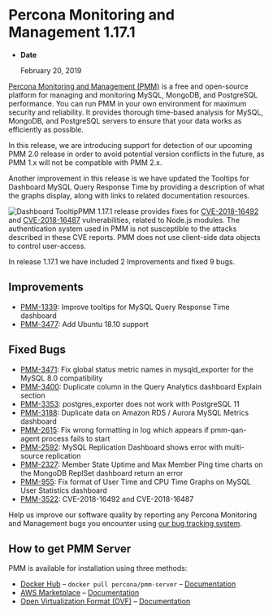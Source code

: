 # Percona Monitoring and Management 1.17.1

* **Date**

    February 20, 2019

[Percona Monitoring and Management (PMM)](../) is a free and open-source platform for managing and monitoring MySQL, MongoDB, and PostgreSQL performance. You can run PMM in your own environment for maximum security and reliability. It provides thorough time-based analysis for MySQL, MongoDB, and PostgreSQL servers to ensure that your data works as efficiently as possible.

In this release, we are introducing support for detection of our upcoming PMM 2.0 release in order to avoid potential version conflicts in the future, as PMM 1.x will not be compatible with PMM 2.x.

Another improvement in this release is we have updated the Tooltips for Dashboard MySQL Query Response Time by providing a description of what the graphs display, along with links to related documentation resources.

<img src="https://www.percona.com/blog/wp-content/uploads/2019/02/GIFMaker.org_tCQcQD.gif" alt="Dashboard Tooltip">PMM 1.17.1 release provides fixes for [CVE-2018-16492](https://nvd.nist.gov/vuln/detail/CVE-2018-16492) and [CVE-2018-16487](https://nvd.nist.gov/vuln/detail/CVE-2018-16487) vulnerabilities, related to Node.js modules. The authentication system used in PMM is not susceptible to the attacks described in these CVE reports. PMM does not use client-side data objects to control user-access.

In release 1.17.1 we have included 2 Improvements and fixed 9 bugs.

## Improvements

* [PMM-1339](https://jira.percona.com/browse/PMM-1339): Improve tooltips for MySQL Query Response Time dashboard
* [PMM-3477](https://jira.percona.com/browse/PMM-3477): Add Ubuntu 18.10 support

## Fixed Bugs

* [PMM-3471](https://jira.percona.com/browse/PMM-3471): Fix global status metric names in mysqld_exporter for the MySQL 8.0 compatibility
* [PMM-3400](https://jira.percona.com/browse/PMM-3400): Duplicate column in the Query Analytics dashboard Explain section
* [PMM-3353](https://jira.percona.com/browse/PMM-3353): postgres_exporter does not work with PostgreSQL 11
* [PMM-3188](https://jira.percona.com/browse/PMM-3188): Duplicate data on Amazon RDS / Aurora MySQL Metrics dashboard
* [PMM-2615](https://jira.percona.com/browse/PMM-2615): Fix wrong formatting in log which appears if pmm-qan-agent process fails to start
* [PMM-2592](https://jira.percona.com/browse/PMM-2592): MySQL Replication Dashboard shows error with multi-source replication
* [PMM-2327](https://jira.percona.com/browse/PMM-2327): Member State Uptime and Max Member Ping time charts on the MongoDB ReplSet dashboard return an error
* [PMM-955](https://jira.percona.com/browse/PMM-955): Fix format of User Time and CPU Time Graphs on MySQL User Statistics dashboard
* [PMM-3522](https://jira.percona.com/browse/PMM-3522): CVE-2018-16492 and CVE-2018-16487

Help us improve our software quality by reporting any Percona Monitoring and Management bugs you encounter using [our bug tracking system](https://jira.percona.com/secure/Dashboard.jspa).

## How to get PMM Server

PMM is available for installation using three methods:

* [Docker Hub](https://hub.docker.com/r/percona/pmm-server/) – `docker pull percona/pmm-server` – [Documentation](../deploy/server/docker.md)
* [AWS Marketplace](https://aws.amazon.com/marketplace/pp/B077J7FYGX) – [Documentation](../deploy/server/ami.md)
* [Open Virtualization Format (OVF)](https://www.percona.com/downloads/pmm/) – [Documentation](../deploy/server/virtual-appliance.md)
